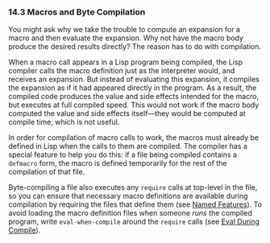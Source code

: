 

### 14.3 Macros and Byte Compilation

You might ask why we take the trouble to compute an expansion for a macro and then evaluate the expansion. Why not have the macro body produce the desired results directly? The reason has to do with compilation.

When a macro call appears in a Lisp program being compiled, the Lisp compiler calls the macro definition just as the interpreter would, and receives an expansion. But instead of evaluating this expansion, it compiles the expansion as if it had appeared directly in the program. As a result, the compiled code produces the value and side effects intended for the macro, but executes at full compiled speed. This would not work if the macro body computed the value and side effects itself—they would be computed at compile time, which is not useful.

In order for compilation of macro calls to work, the macros must already be defined in Lisp when the calls to them are compiled. The compiler has a special feature to help you do this: if a file being compiled contains a `defmacro` form, the macro is defined temporarily for the rest of the compilation of that file.

Byte-compiling a file also executes any `require` calls at top-level in the file, so you can ensure that necessary macro definitions are available during compilation by requiring the files that define them (see [Named Features](Named-Features.html)). To avoid loading the macro definition files when someone *runs* the compiled program, write `eval-when-compile` around the `require` calls (see [Eval During Compile](Eval-During-Compile.html)).
